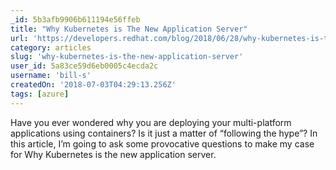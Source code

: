 ```yaml
---
_id: 5b3afb9906b611194e56ffeb
title: "Why Kubernetes is The New Application Server"
url: 'https://developers.redhat.com/blog/2018/06/28/why-kubernetes-is-the-new-application-server/'
category: articles
slug: 'why-kubernetes-is-the-new-application-server'
user_id: 5a83ce59d6eb0005c4ecda2c
username: 'bill-s'
createdOn: '2018-07-03T04:29:13.256Z'
tags: [azure]
---
```


Have you ever wondered why you are deploying your multi-platform applications using containers? Is it just a matter of “following the hype”? In this article, I’m going to ask some provocative questions to make my case for Why Kubernetes is the new application server.
